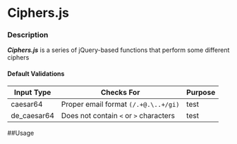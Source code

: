 # Ciphers.js

### Description
**_Ciphers.js_** is a series of jQuery-based functions that perform some different ciphers

#### Default Validations
Input Type | Checks For | Purpose
--- | --- | --- |
caesar64 | Proper email format `(/.+@.\..+/gi)` | test
de_caesar64 | Does not contain `<` or `>` characters | test


##Usage

